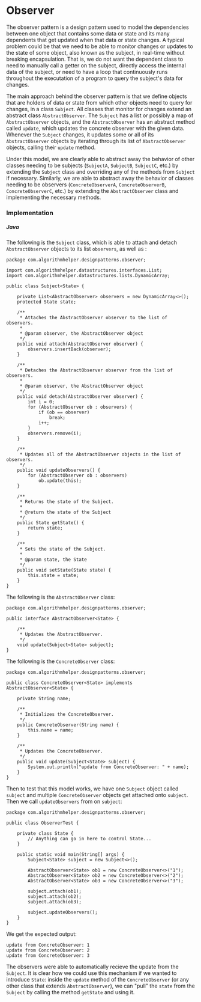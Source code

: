 # Observer

The observer pattern is a design pattern used to model the dependencies between one object that 
contains some data or state and its many dependents that get updated when that data or state 
changes. A typical problem could be that we need to be able to monitor changes or updates to the 
state of some object, also known as the subject, in real-time without breaking encapsulation. That 
is, we do not want the dependent class to need to manually call a getter on the subject, directly 
access the internal data of the subject, or need to have a loop that continuously runs throughout
the executation of a program to query the subject's data for changes. 

The main approach behind the observer pattern is that we define objects that are holders of data or 
state from which other objects need to query for changes, in a class `Subject`. All classes that 
monitor for changes extend an abstract class `AbstractObserver`. The `Subject` has a list or 
possibly a map of `AbstractObserver` objects, and the `AbstractObserver` has an abstract method 
called `update`, which updates the concrete observer with the given data. Whenever the `Subject` 
changes, it updates some or all of its `AbstractObserver` objects by iterating through its list of 
`AbstractObserver` objects, calling their `update` method.

Under this model, we are clearly able to abstract away the behavior of other classes needing to be 
subjects (`SubjectA`, `SubjectB`, `SubjectC`, etc.) by extending the `Subject` class and overriding
any of the methods from `Subject` if necessary. Similarly, we are able to abstract away the
behavior of classes needing to be observers (`ConcreteObserverA`, `ConcreteObserverB`, 
`ConcreteObserverC`, etc.) by extending the `AbstractObserver` class and implementing the necessary 
methods. 
 
### Implementation

##### Java

The following is the `Subject` class, which is able to attach and detach `AbstractObserver` objects
to its list `observers`, as well as :

```
package com.algorithmhelper.designpatterns.observer;

import com.algorithmhelper.datastructures.interfaces.List;
import com.algorithmhelper.datastructures.lists.DynamicArray;

public class Subject<State> {

    private List<AbstractObserver> observers = new DynamicArray<>();
    protected State state;

    /**
     * Attaches the AbstractObserver observer to the list of observers.
     *
     * @param observer, the AbstractObserver object
     */
    public void attach(AbstractObserver observer) {
        observers.insertBack(observer);
    }

    /**
     * Detaches the AbstractObserver observer from the list of observers.
     *
     * @param observer, the AbstractObserver object
     */
    public void detach(AbstractObserver observer) {
        int i = 0;
        for (AbstractObserver ob : observers) {
            if (ob == observer)
                break;
            i++;
        }
        observers.remove(i);
    }

    /**
     * Updates all of the AbstractObserver objects in the list of observers.
     */
    public void updateObservers() {
        for (AbstractObserver ob : observers)
            ob.update(this);
    }

    /**
     * Returns the state of the Subject.
     *
     * @return the state of the Subject
     */
    public State getState() {
        return state;
    }

    /**
     * Sets the state of the Subject.
     *
     * @param state, the State
     */
    public void setState(State state) {
        this.state = state;
    }
}
```

The following is the `AbstractObserver` class:

```
package com.algorithmhelper.designpatterns.observer;

public interface AbstractObserver<State> {

    /**
     * Updates the AbstractObserver.
     */
    void update(Subject<State> subject);
}
```

The following is the `ConcreteObserver` class:

```
package com.algorithmhelper.designpatterns.observer;

public class ConcreteObserver<State> implements AbstractObserver<State> {

    private String name;

    /**
     * Initializes the ConcreteObserver.
     */
    public ConcreteObserver(String name) {
        this.name = name;
    }

    /**
     * Updates the ConcreteObserver.
     */
    public void update(Subject<State> subject) {
        System.out.println("update from ConcreteObserver: " + name);
    }
}
```

Then to test that this model works, we have one `Subject` object called `subject` and multiple 
`ConcreteObserver` objects get attached onto `subject`. Then we call `updateObservers` from on
`subject`:

```
package com.algorithmhelper.designpatterns.observer;

public class ObserverTest {

    private class State {
        // Anything can go in here to control State...
    }

    public static void main(String[] args) {
        Subject<State> subject = new Subject<>();

        AbstractObserver<State> ob1 = new ConcreteObserver<>("1");
        AbstractObserver<State> ob2 = new ConcreteObserver<>("2");
        AbstractObserver<State> ob3 = new ConcreteObserver<>("3");

        subject.attach(ob1);
        subject.attach(ob2);
        subject.attach(ob3);

        subject.updateObservers();
    }
}
```

We get the expected output:

```
update from ConcreteObserver: 1
update from ConcreteObserver: 2
update from ConcreteObserver: 3
```

The observers were able to automatically recieve the update from the `Subject`. It is clear how 
we could use this mechanism if we wanted to introduce `State`: inside the `update` method of the 
`ConcreteObserver` (or any other class that extends `AbstractObserver`), we can "pull" the `state`
from the `Subject` by calling the method `getState` and using it. 
